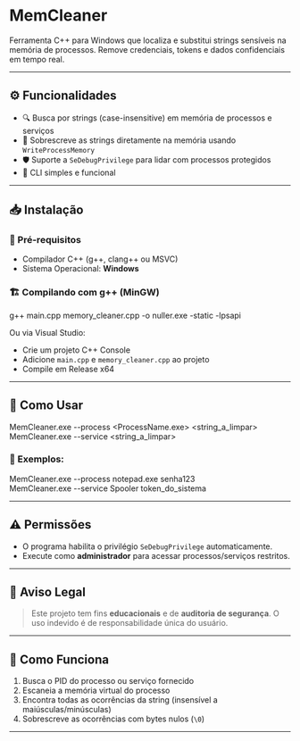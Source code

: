 # MemCleaner
Ferramenta C++ para Windows que localiza e substitui strings sensíveis na memória de processos. Remove credenciais, tokens e dados confidenciais em tempo real.

---

## ⚙️ Funcionalidades

- 🔍 Busca por strings (case-insensitive) em memória de processos e serviços
- 🧼 Sobrescreve as strings diretamente na memória usando `WriteProcessMemory`
- 🛡️ Suporte a `SeDebugPrivilege` para lidar com processos protegidos
- 🧩 CLI simples e funcional

---

## 📥 Instalação

### 🧰 Pré-requisitos
- Compilador C++ (g++, clang++ ou MSVC)
- Sistema Operacional: **Windows**

### 🏗️ Compilando com g++ (MinGW)

g++ main.cpp memory_cleaner.cpp -o nuller.exe -static -lpsapi

Ou via Visual Studio:
- Crie um projeto C++ Console
- Adicione `main.cpp` e `memory_cleaner.cpp` ao projeto
- Compile em Release x64

---

## 🚀 Como Usar

MemCleaner.exe --process <ProcessName.exe> <string_a_limpar>  
MemCleaner.exe --service <ServiceName> <string_a_limpar>

### 📌 Exemplos:

MemCleaner.exe --process notepad.exe senha123  
MemCleaner.exe --service Spooler token_do_sistema

---

## ⚠️ Permissões

- O programa habilita o privilégio `SeDebugPrivilege` automaticamente.
- Execute como **administrador** para acessar processos/serviços restritos.

---

## 🔐 Aviso Legal

> Este projeto tem fins **educacionais** e de **auditoria de segurança**. O uso indevido é de responsabilidade única do usuário.

---

## 🧠 Como Funciona

1. Busca o PID do processo ou serviço fornecido  
2. Escaneia a memória virtual do processo  
3. Encontra todas as ocorrências da string (insensível a maiúsculas/minúsculas)  
4. Sobrescreve as ocorrências com bytes nulos (`\0`)

---
